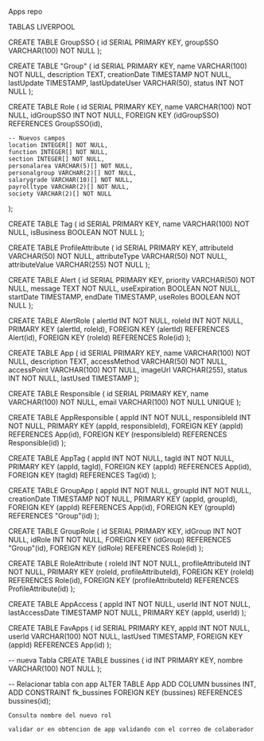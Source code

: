 Apps repo

TABLAS LIVERPOOL


CREATE TABLE GroupSSO (
    id SERIAL PRIMARY KEY,
    groupSSO VARCHAR(100) NOT NULL
);

CREATE TABLE "Group" (
    id SERIAL PRIMARY KEY,
    name VARCHAR(100) NOT NULL,
    description TEXT,
    creationDate TIMESTAMP NOT NULL,
    lastUpdate TIMESTAMP,
    lastUpdateUser VARCHAR(50),
    status INT NOT NULL
);

CREATE TABLE Role (
    id SERIAL PRIMARY KEY,
    name VARCHAR(100) NOT NULL,
    idGroupSSO INT NOT NULL,
    FOREIGN KEY (idGroupSSO) REFERENCES GroupSSO(id),
    
    -- Nuevos campos
    location INTEGER[] NOT NULL, 
    function INTEGER[] NOT NULL, 
    section INTEGER[] NOT NULL,
    personalarea VARCHAR(5)[] NOT NULL,
    personalgroup VARCHAR(2)[] NOT NULL,
    salarygrade VARCHAR(10)[] NOT NULL, 
    payrolltype VARCHAR(2)[] NOT NULL,
    society VARCHAR(2)[] NOT NULL
);


CREATE TABLE Tag (
    id SERIAL PRIMARY KEY,
    name VARCHAR(100) NOT NULL,
    isBusiness BOOLEAN NOT NULL
);

CREATE TABLE ProfileAttribute (
    id SERIAL PRIMARY KEY,
    attributeId VARCHAR(50) NOT NULL,
    attributeType VARCHAR(50) NOT NULL,
    attributeValue VARCHAR(255) NOT NULL
);

CREATE TABLE Alert (
    id SERIAL PRIMARY KEY,
    priority VARCHAR(50) NOT NULL,
    message TEXT NOT NULL,
    useExpiration BOOLEAN NOT NULL,
    startDate TIMESTAMP,
    endDate TIMESTAMP,
    useRoles BOOLEAN NOT NULL
);

CREATE TABLE AlertRole (
    alertId INT NOT NULL,
    roleId INT NOT NULL,
    PRIMARY KEY (alertId, roleId),
    FOREIGN KEY (alertId) REFERENCES Alert(id),
    FOREIGN KEY (roleId) REFERENCES Role(id)
);

CREATE TABLE App (
    id SERIAL PRIMARY KEY,
    name VARCHAR(100) NOT NULL,
    description TEXT,
    accessMethod VARCHAR(50) NOT NULL,
    accessPoint VARCHAR(100) NOT NULL,
    imageUrl VARCHAR(255),
    status INT NOT NULL,
    lastUsed TIMESTAMP
);

CREATE TABLE Responsible (
    id SERIAL PRIMARY KEY,
    name VARCHAR(100) NOT NULL,
    email VARCHAR(100) NOT NULL UNIQUE
);

CREATE TABLE AppResponsible (
    appId INT NOT NULL,
    responsibleId INT NOT NULL,
    PRIMARY KEY (appId, responsibleId),
    FOREIGN KEY (appId) REFERENCES App(id),
    FOREIGN KEY (responsibleId) REFERENCES Responsible(id)
);

CREATE TABLE AppTag (
    appId INT NOT NULL,
    tagId INT NOT NULL,
    PRIMARY KEY (appId, tagId),
    FOREIGN KEY (appId) REFERENCES App(id),
    FOREIGN KEY (tagId) REFERENCES Tag(id)
);

CREATE TABLE GroupApp (
    appId INT NOT NULL,
    groupId INT NOT NULL,
    creationDate TIMESTAMP NOT NULL,
    PRIMARY KEY (appId, groupId),
    FOREIGN KEY (appId) REFERENCES App(id),
    FOREIGN KEY (groupId) REFERENCES "Group"(id)
);

CREATE TABLE GroupRole (
    id SERIAL PRIMARY KEY,
    idGroup INT NOT NULL,
    idRole INT NOT NULL,
    FOREIGN KEY (idGroup) REFERENCES "Group"(id),
    FOREIGN KEY (idRole) REFERENCES Role(id)
);

CREATE TABLE RoleAttribute (
    roleId INT NOT NULL,
    profileAttributeId INT NOT NULL,
    PRIMARY KEY (roleId, profileAttributeId),
    FOREIGN KEY (roleId) REFERENCES Role(id),
    FOREIGN KEY (profileAttributeId) REFERENCES ProfileAttribute(id)
);

CREATE TABLE AppAccess (
    appId INT NOT NULL,
    userId INT NOT NULL,
    lastAccessDate TIMESTAMP NOT NULL,
    PRIMARY KEY (appId, userId)
);

CREATE TABLE FavApps (
    id SERIAL PRIMARY KEY,
    appId INT NOT NULL,
    userId VARCHAR(100) NOT NULL,
    lastUsed TIMESTAMP,
    FOREIGN KEY (appId) REFERENCES App(id)
);

-- nueva Tabla
CREATE TABLE bussines (
    id INT PRIMARY KEY,
    nombre VARCHAR(100) NOT NULL
);

-- Relacionar tabla con app
ALTER TABLE App
ADD COLUMN bussines INT,
ADD CONSTRAINT fk_bussines
    FOREIGN KEY (bussines) REFERENCES bussines(id);



    Consulta nombre del nuevo rol

    validar or en obtencion de app validando con el correo de colaborador
